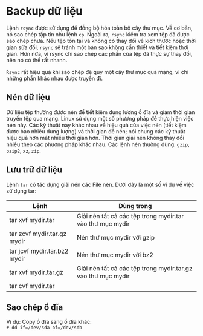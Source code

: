 # Backup dữ liệu
 
Lệnh `rsync` được sử dụng để đồng bộ hóa toàn bộ cây thư mục. Về cơ bản, nó sao chép tập tin như lệnh `cp`. Ngoài ra, `rsync` kiểm tra xem tệp đã được sao chép chưa. Nếu tệp tồn tại và không có thay đổi về kích thước hoặc thời gian sửa đổi, `rsync` sẽ tránh một bản sao không cần thiết và tiết kiệm thời gian. Hơn nữa, vì rsync chỉ sao chép các phần của tệp đã thực sự thay đổi, nên nó có thể rất nhanh.

`Rsync` rất hiệu quả khi sao chép đệ quy một cây thư mục qua mạng, vì chỉ những phần khác nhau được truyền đi.

## Nén dữ liệu
Dữ liệu tệp thường được nén để tiết kiệm dung lượng ổ đĩa và giảm thời gian truyền tệp qua mạng. Linux sử dụng một số phương pháp để thực hiện việc nén này.
Các kỹ thuật này khác nhau về hiệu quả của việc nén (tiết kiệm được bao nhiêu dung lượng) và thời gian để nén; nói chung các kỹ thuật hiệu quả hơn mất nhiều thời gian hơn. Thời gian giải nén không thay đổi nhiều theo các phương pháp khác nhau.
Các lệnh nén thường dùng: `gzip`, `bzip2`, `xz`, `zip`.


## Lưu trữ dữ liệu
Lệnh `tar` có tác dụng giải nén các File nén. Dưới đây là một số ví dụ về việc sử dụng tar:

|Lệnh|Dùng trong|
|---|---|
|tar xvf mydir.tar|Giải nén tất cả các tệp trong mydir.tar vào thư mục mydir|
|tar zcvf mydir.tar.gz mydir|Nén thư mục mydir với gzip|
|tar jcvf mydir.tar.bz2 mydir|Nén thư mục mydir với bz2|
|tar xvf mydir.tar.gz|Giải nén tất cả các tệp trong mydir.tar.gz vào thư mục mydir|
|tar cvf mydir.tar|

## Sao chép ổ đĩa
Ví dụ: 
Copy ổ đĩa sang ổ đĩa khác:  
```# dd if=/dev/sda of=/dev/sdb```